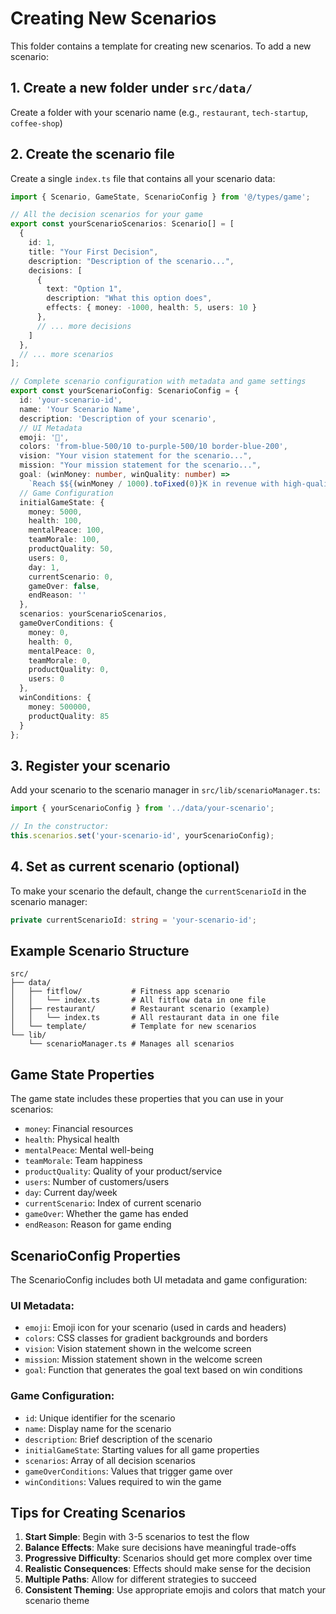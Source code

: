 # Creating New Scenarios

This folder contains a template for creating new scenarios. To add a new scenario:

## 1. Create a new folder under `src/data/`

Create a folder with your scenario name (e.g., `restaurant`, `tech-startup`, `coffee-shop`)

## 2. Create the scenario file

Create a single `index.ts` file that contains all your scenario data:

```typescript
import { Scenario, GameState, ScenarioConfig } from '@/types/game';

// All the decision scenarios for your game
export const yourScenarioScenarios: Scenario[] = [
  {
    id: 1,
    title: "Your First Decision",
    description: "Description of the scenario...",
    decisions: [
      {
        text: "Option 1",
        description: "What this option does",
        effects: { money: -1000, health: 5, users: 10 }
      },
      // ... more decisions
    ]
  },
  // ... more scenarios
];

// Complete scenario configuration with metadata and game settings
export const yourScenarioConfig: ScenarioConfig = {
  id: 'your-scenario-id',
  name: 'Your Scenario Name',
  description: 'Description of your scenario',
  // UI Metadata
  emoji: '🚀',
  colors: 'from-blue-500/10 to-purple-500/10 border-blue-200',
  vision: "Your vision statement for the scenario...",
  mission: "Your mission statement for the scenario...",
  goal: (winMoney: number, winQuality: number) => 
    `Reach $${(winMoney / 1000).toFixed(0)}K in revenue with high-quality products (${winQuality}%+) to achieve success.`,
  // Game Configuration
  initialGameState: {
    money: 5000,
    health: 100,
    mentalPeace: 100,
    teamMorale: 100,
    productQuality: 50,
    users: 0,
    day: 1,
    currentScenario: 0,
    gameOver: false,
    endReason: ''
  },
  scenarios: yourScenarioScenarios,
  gameOverConditions: {
    money: 0,
    health: 0,
    mentalPeace: 0,
    teamMorale: 0,
    productQuality: 0,
    users: 0
  },
  winConditions: {
    money: 500000,
    productQuality: 85
  }
};
```

## 3. Register your scenario

Add your scenario to the scenario manager in `src/lib/scenarioManager.ts`:

```typescript
import { yourScenarioConfig } from '../data/your-scenario';

// In the constructor:
this.scenarios.set('your-scenario-id', yourScenarioConfig);
```

## 4. Set as current scenario (optional)

To make your scenario the default, change the `currentScenarioId` in the scenario manager:

```typescript
private currentScenarioId: string = 'your-scenario-id';
```

## Example Scenario Structure

```
src/
├── data/
│   ├── fitflow/           # Fitness app scenario
│   │   └── index.ts       # All fitflow data in one file
│   ├── restaurant/        # Restaurant scenario (example)
│   │   └── index.ts       # All restaurant data in one file
│   └── template/          # Template for new scenarios
└── lib/
    └── scenarioManager.ts # Manages all scenarios
```

## Game State Properties

The game state includes these properties that you can use in your scenarios:

- `money`: Financial resources
- `health`: Physical health
- `mentalPeace`: Mental well-being
- `teamMorale`: Team happiness
- `productQuality`: Quality of your product/service
- `users`: Number of customers/users
- `day`: Current day/week
- `currentScenario`: Index of current scenario
- `gameOver`: Whether the game has ended
- `endReason`: Reason for game ending

## ScenarioConfig Properties

The ScenarioConfig includes both UI metadata and game configuration:

### UI Metadata:
- `emoji`: Emoji icon for your scenario (used in cards and headers)
- `colors`: CSS classes for gradient backgrounds and borders
- `vision`: Vision statement shown in the welcome screen
- `mission`: Mission statement shown in the welcome screen
- `goal`: Function that generates the goal text based on win conditions

### Game Configuration:
- `id`: Unique identifier for the scenario
- `name`: Display name for the scenario
- `description`: Brief description of the scenario
- `initialGameState`: Starting values for all game properties
- `scenarios`: Array of all decision scenarios
- `gameOverConditions`: Values that trigger game over
- `winConditions`: Values required to win the game

## Tips for Creating Scenarios

1. **Start Simple**: Begin with 3-5 scenarios to test the flow
2. **Balance Effects**: Make sure decisions have meaningful trade-offs
3. **Progressive Difficulty**: Scenarios should get more complex over time
4. **Realistic Consequences**: Effects should make sense for the decision
5. **Multiple Paths**: Allow for different strategies to succeed
6. **Consistent Theming**: Use appropriate emojis and colors that match your scenario theme 